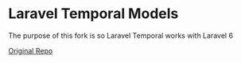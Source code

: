 # Laravel Temporal Models
The purpose of this fork is so Laravel Temporal works with Laravel 6

[Original Repo](https://github.com/gazugafan/laravel-temporal)
